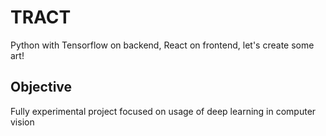 # TRACT
Python with Tensorflow on backend, React on frontend, let's create some art!
## Objective
Fully experimental project focused on usage of deep learning in computer vision
